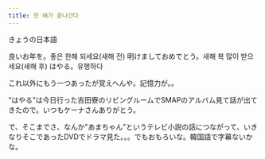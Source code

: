 ```yaml
---
title: 한 해가 끝나간다
---
```


きょうの日本語

良いお年を。좋은 한해 되세요(새해 전)
明けましておめでとう。새해 복 많이 받으세요(새해 후)
はやる。유행하다

これ以外にもう一つあったが覚えへんや。記憶力が。。

"はやる"は今日行った吉田寮のリビングルームでSMAPのアルバム見て話が出てきたので。いつもケーナさんありがとう。

で、そこまでさ、なんか"あまちゃん"というテレビ小説の話につながって、いきなりそこであったDVDでドラマ見た。。。でもおもろいな。韓国語で字幕ないかな。
